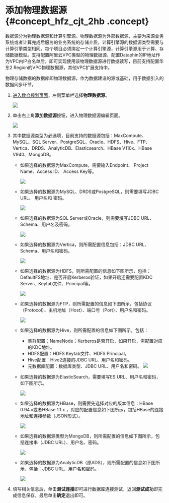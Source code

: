 # 添加物理数据源 {#concept_hfz_cjt_2hb .concept}

数据源分为物理数据源和计算引擎源。物理数据源为外部数据源，主要为来源业务系统或者计算完成后服务的业务系统的存储介质，计算引擎源的数据源类型需要与计算引擎类型相同。每个项目必须绑定一个计算引擎源，计算引擎源用于计算、存储数据模型。支持配置阿里云VPC类型的物理数据源，配置Dataphin的IP地址作为VPC内IP白名单后，即可实现使用该物理数据源进行数据读写，目前支持配置华东2 Region的VPC物理数据源，其他VPC扩展支持中。

物理存储数据的数据库即物理数据源，作为数据建设的源或基础，用于数据引入的数据同步环节。

1.  [进入数仓规划页面](cn.zh-CN/用户指南/数仓规划/数仓规划概述.md#section_w3j_zf1_hhb)，左侧菜单栏选择**物理数据源**。

    ![](http://static-aliyun-doc.oss-cn-hangzhou.aliyuncs.com/assets/img/149041/155599100541445_zh-CN.png)

2.  单击右上角**添加数据源**按钮，进入物理数据源编辑页面。

    ![](http://static-aliyun-doc.oss-cn-hangzhou.aliyuncs.com/assets/img/149041/155599100541448_zh-CN.png)

3.  其中数据源类型为必选项，目前支持的数据源包括：MaxCompute、MySQL、SQL Server、PostgreSQL、Oracle、HDFS、Hive、FTP、Vertica、DRDS、AnalyticDB、Elasticsearch、HBase V110x、HBase V940、MongoDB。
    -   如果选择的数据源为MaxCompute，需要输入Endpoint、 Project Name、Access ID、 Access Key等。

        ![](http://static-aliyun-doc.oss-cn-hangzhou.aliyuncs.com/assets/img/149041/155599100541450_zh-CN.png)

    -   如果选择的数据源为MySQL、DRDS或PostgreSQL，则需要填写JDBC URL、 用户名和 密码。

        ![](http://static-aliyun-doc.oss-cn-hangzhou.aliyuncs.com/assets/img/149041/155599100541451_zh-CN.png)

    -   如果选择的数据源为SQL Server或Oracle，则需要填写JDBC URL、 Schema、用户名及密码。

        ![](http://static-aliyun-doc.oss-cn-hangzhou.aliyuncs.com/assets/img/149041/155599100641452_zh-CN.png)

    -   如果选择的数据源为Vertica，则所需配置信息包括：JDBC URL、Schema、用户名和密码。

        ![](http://static-aliyun-doc.oss-cn-hangzhou.aliyuncs.com/assets/img/149041/155599100641453_zh-CN.png)

    -   如果选择的数据源为HDFS，则所需配置的信息如下图所示，包括：DefaultFS地址、是否开启Kerberos验证，如果开启还需要配置KDC Server、Keytab文件、Principal等。

        ![](http://static-aliyun-doc.oss-cn-hangzhou.aliyuncs.com/assets/img/149041/155599100741454_zh-CN.png)

    -   如果选择的数据源为FTP，则所需配置的信息如下图所示，包括协议（Protocol）、主机地址（Host）、端口号（Port）、用户名和密码。

        ![](http://static-aliyun-doc.oss-cn-hangzhou.aliyuncs.com/assets/img/149041/155599100741456_zh-CN.png)

    -   如果选择的数据源为Hive，则所需配置的信息如下图所示，包括：

        -   集群配置：NameNode；Kerberos是否开启，如果开启，需配置对应的KDC地址。
        -   HDFS配置：HDFS Keytab文件、HDFS Principal。
        -   Hive配置：Hive2连接的JDBC URL、用户名和密码。
        -   元数据库配置：数据库类型、JDBC URL、用户名和密码。
        ![](http://static-aliyun-doc.oss-cn-hangzhou.aliyuncs.com/assets/img/149041/155599100741457_zh-CN.png)

    -   如果选择的数据源为ElasticSearch，需要填写ES URL、用户名和密码，如下图所示。

        ![](http://static-aliyun-doc.oss-cn-hangzhou.aliyuncs.com/assets/img/149041/155599100741460_zh-CN.png)

    -   如果选择的数据源为HBase，则需要先选择对应的版本信息：HBase 0.94.x或者HBase 1.1.x ，对应的配置信息如下图所示，包括HBase的连接地址和连接参数（JSON形式）。

        ![](http://static-aliyun-doc.oss-cn-hangzhou.aliyuncs.com/assets/img/149041/155599100741463_zh-CN.png)

    -   如果选择的数据源类型为MongoDB，则所需配置的信息如下图所示，包括连接串（JDBC URL）、用户名、密码。

        ![](http://static-aliyun-doc.oss-cn-hangzhou.aliyuncs.com/assets/img/149041/155599100741466_zh-CN.png)

    -   如果选择的数据源为AnalyticDB（原ADS），则所需配置的信息如下图所示，包括：JDBC URL、用户名和密码。

        ![](http://static-aliyun-doc.oss-cn-hangzhou.aliyuncs.com/assets/img/149041/155599100741469_zh-CN.png)

4.  填写相关信息后，单击**测试连接**即可进行数据库连接测试，返回**测试成功**即完成信息保存，最后单击**确定**退出即可。

